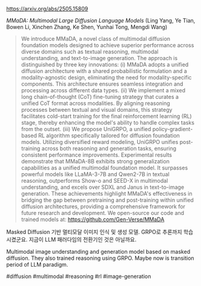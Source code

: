 https://arxiv.org/abs/2505.15809

*MMaDA: Multimodal Large Diffusion Language Models* (Ling Yang, Ye Tian, Bowen Li, Xinchen Zhang, Ke Shen, Yunhai Tong, Mengdi Wang)

> We introduce MMaDA, a novel class of multimodal diffusion foundation models designed to achieve superior performance across diverse domains such as textual reasoning, multimodal understanding, and text-to-image generation. The approach is distinguished by three key innovations: (i) MMaDA adopts a unified diffusion architecture with a shared probabilistic formulation and a modality-agnostic design, eliminating the need for modality-specific components. This architecture ensures seamless integration and processing across different data types. (ii) We implement a mixed long chain-of-thought (CoT) fine-tuning strategy that curates a unified CoT format across modalities. By aligning reasoning processes between textual and visual domains, this strategy facilitates cold-start training for the final reinforcement learning (RL) stage, thereby enhancing the model's ability to handle complex tasks from the outset. (iii) We propose UniGRPO, a unified policy-gradient-based RL algorithm specifically tailored for diffusion foundation models. Utilizing diversified reward modeling, UniGRPO unifies post-training across both reasoning and generation tasks, ensuring consistent performance improvements. Experimental results demonstrate that MMaDA-8B exhibits strong generalization capabilities as a unified multimodal foundation model. It surpasses powerful models like LLaMA-3-7B and Qwen2-7B in textual reasoning, outperforms Show-o and SEED-X in multimodal understanding, and excels over SDXL and Janus in text-to-image generation. These achievements highlight MMaDA's effectiveness in bridging the gap between pretraining and post-training within unified diffusion architectures, providing a comprehensive framework for future research and development. We open-source our code and trained models at: https://github.com/Gen-Verse/MMaDA

Masked Diffusion 기반 멀티모달 이미지 인식 및 생성 모델. GRPO로 추론까지 학습시켰군요. 지금이 LLM 패러다임의 전환기인 것은 아닐까요.

<english>
Multimodal image understanding and generation model based on masked diffusion. They also trained reasoning using GRPO. Maybe now is transition period of LLM paradigm.
</english>

#diffusion #multimodal #reasoning #rl #image-generation 
